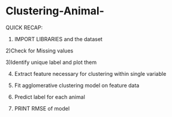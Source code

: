 # Clustering-Animal-
QUICK RECAP:

1) IMPORT LIBRARIES and the dataset

2)Check for Missing values

3)Identify unique label and plot them

4) Extract feature necessary  for clustering within single variable

5) Fit agglomerative clustering model on feature data

6) Predict label for each animal

7) PRINT RMSE of model
